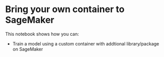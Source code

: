 # Bring your own container to SageMaker

This notebook shows how you can:

- Train a model using a custom container with addtional library/package on SageMaker

